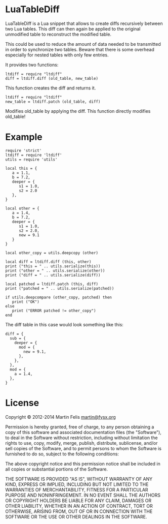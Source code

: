 # LuaTableDiff

LuaTableDiff is a Lua snippet that allows to create diffs recursively
between two Lua tables. This diff can then again be applied to the
original unmodified table to reconstruct the modified table.

This could be used to reduce the amount of data needed to be transmitted
in order to synchronize two tables. Beware that there is some overhead
especially for nested tables with only few entries.

It provides two functions:

    ltdiff = require "ltdiff"
    diff = ltdiff.diff (old_table, new_table)

This function creates the diff and returns it.

    ltdiff = require "ltdiff"
    new_table = ltdiff.patch (old_table, diff)

Modifies old\_table by applying the diff. This function directly modifies old\_table!

# Example
    require 'strict'
    ltdiff = require 'ltdiff'
    utils = require 'utils'

    local this = {
       a = 1.1,
       b = 7.2,
       deeper = {
          s1 = 1.0,
          s2 = 2.0
       },
    }
    
    local other = {
       a = 1.4,
       b = 7.2,
       deeper = {
          s1 = 1.0,
          s2 = 2.0,
          new = 9.1
       }
    }
    
    local other_copy = utils.deepcopy (other)
    
    local diff = ltdiff.diff (this, other)
    print ("this = " .. utils.serialize(this))
    print ("other = " .. utils.serialize(other))
    print ("diff = " .. utils.serialize(diff))
    
    local patched = ltdiff.patch (this, diff)
    print ("patched = " .. utils.serialize(patched))
    
    if utils.deepcompare (other_copy, patched) then
       print ("OK")
    else
       print ("ERROR patched != other_copy")
    end

The diff table in this case would look something like this:

    diff = {
      sub = {
        deeper = {
          mod = {
            new = 9.1,
          },
        },
      },
      mod = {
        a = 1.4,
      },
    }

# License

Copyright © 2012-2014 Martin Felis <martin@fysx.org>

Permission is hereby granted, free of charge, to any person obtaining a
copy of this software and associated documentation files (the "Software"),
to deal in the Software without restriction, including without limitation
the rights to use, copy, modify, merge, publish, distribute, sublicense,
and/or sell copies of the Software, and to permit persons to whom the
Software is furnished to do so, subject to the following conditions:

The above copyright notice and this permission notice shall be included in
all copies or substantial portions of the Software.

THE SOFTWARE IS PROVIDED "AS IS", WITHOUT WARRANTY OF ANY KIND, EXPRESS OR
IMPLIED, INCLUDING BUT NOT LIMITED TO THE WARRANTIES OF MERCHANTABILITY,
FITNESS FOR A PARTICULAR PURPOSE AND NONINFRINGEMENT. IN NO EVENT SHALL
THE AUTHORS OR COPYRIGHT HOLDERS BE LIABLE FOR ANY CLAIM, DAMAGES OR OTHER
LIABILITY, WHETHER IN AN ACTION OF CONTRACT, TORT OR OTHERWISE, ARISING
FROM, OUT OF OR IN CONNECTION WITH THE SOFTWARE OR THE USE OR OTHER
DEALINGS IN THE SOFTWARE.

